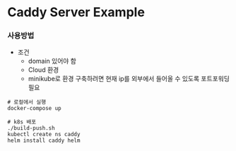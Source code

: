 # Caddy Server Example

### 사용방법

- 조건
    - domain 있어야 함
    - Cloud 환경
    - minikube로 환경 구축하려면 현재 ip를 외부에서 들어올 수 있도록 포트포워딩 필요


```
# 로컬에서 실행
docker-compose up

# k8s 배포
./build-push.sh
kubectl create ns caddy
helm install caddy helm
```